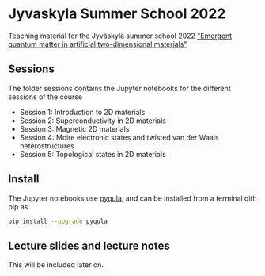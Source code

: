# Jyvaskyla Summer School 2022
Teaching material for the Jyväskylä summer school 2022 ["Emergent quantum matter in artificial two-dimensional materials"](https://www.jyu.fi/en/research/summer-and-winter-schools/jss/courses/basic-natural-phenomena)

## Sessions
The folder sessions contains the Jupyter notebooks for the different sessions of the course
- Session 1: Introduction to 2D materials
- Session 2: Superconductivity in 2D materials
- Session 3: Magnetic 2D materials
- Session 4: Moire electronic states and twisted van der Waals heterostructures
- Session 5: Topological states in 2D materials

## Install
The Jupyter notebooks use [pyqula](https://github.com/joselado/pyqula), and can be installed from a terminal qith pip as

```bash
pip install --upgrade pyqula
```

## Lecture slides and lecture notes
This will be included later on.
